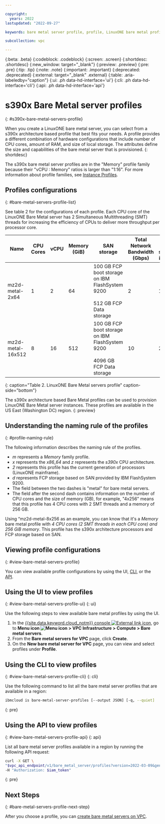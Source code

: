 ```yaml
---

copyright:
  years: 2022
lastupdated: "2022-09-27"

keywords: bare metal server profile, profile, LinuxONE bare metal profiles, viewing profile, view profiles

subcollection: vpc

---
```


{:beta: .beta}
{:codeblock: .codeblock}
{:screen: .screen}
{:shortdesc: .shortdesc}
{:new_window: target="_blank"}
{:preview: .preview}
{:pre: .pre}
{:tip: .tip}
{:note: .note}
{:important: .important}
{:deprecated: .deprecated}
{:external: target="_blank" .external}
{:table: .aria-labeledby="caption"}
{:ui: .ph data-hd-interface='ui'}
{:cli: .ph data-hd-interface='cli'}
{:api: .ph data-hd-interface='api'}

# s390x Bare Metal server profiles
{: #s390x-bare-metal-servers-profile}

When you create a LinuxONE bare metal server, you can select from a s390x architecture based profile that best fits your needs. A profile provides a different combination of hardware configurations that include number of CPU cores, amount of RAM, and size of local storage. The attributes define the size and capabilities of the bare metal server that is provisioned.
{: shortdesc}


The s390x bare metal server profiles are in the "Memory" profile family because their "vCPU : Memory" ratios is larger than "1:16". For more information about profile families, see [Instance Profiles](/docs/vpc?topic=vpc-profiles).

## Profiles configurations
{: #bare-metal-servers-profile-list}

See table 2 for the configurations of each profile. Each CPU core of the LinuxONE Bare Metal server has 2 Simultaneous Multithreading (SMT) threads for increasing the efficiency of CPUs to deliver more throughput per processor core.

| Name | CPU Cores | vCPU |Memory (GiB) | SAN storage | Total Network Bandwidth (Gbps) | number of supported interfaces |
|---------|---------|---------|---------|---------|---------|------|
| mz2d-metal-2x64 | 1 | 2 | 64 | 100 GB FCP boot storage on IBM FlashSystem 9200 <br><br>512 GB FCP Data storage | 2 | 1 |
| mz2d-metal-16x512 | 8 | 16 | 512 | 100 GB FCP boot storage on IBM FlashSystem 9200 <br><br>4096 GB FCP Data storage | 10 | 2 |
{: caption="Table 2. LinuxONE Bare Metal servers profile" caption-side="bottom"}

The s390x architecture based Bare Metal profiles can be used to provision LinuxONE Bare Metal server instances. These profiles are available in the US East (Washington DC) region.
{: preview}

## Understanding the naming rule of the profiles
{: #profile-naming-rule}

The following information describes the naming rule of the profiles.

* *m* represents a *Memory* family profile.
* *x* represents the *x86_64* and *z* represents the *s390x* CPU architecture.
* *2* represents this profile has the current generation of processors (LinuxONE mainframe).
* *d* represents FCP storage based on SAN provided by IBM FlashSystem 9200.
* The field between the two dashes is "metal" for bare metal servers.
* The field after the second dash contains information on the number of CPU cores and the size of memory (GB), for example, "4x256" means that this profile has 4 CPU cores with 2 SMT threads and a memory of 256 GB.

Using “mz2d-metal-8x256 as an example, you can know that it's a *Memory* bare metal profile with *4 CPU cores (2 SMT threads in each CPU core) and 256 GiB memory*. This profile has the s390x architecture processors and FCP storage based on SAN.

## Viewing profile configurations
{: #view-bare-metal-servers-profile}

You can view available profile configurations by using the UI, [CLI](#view-bare-metal-servers-profile-cli), or the [API](#view-bare-metal-servers-profile-api).

## Using the UI to view profiles
{: #view-bare-metal-servers-profile-ui}
{: ui}

Use the following steps to view available bare metal profiles by using the UI.

1. In the [{{site.data.keyword.cloud_notm}} console ![External link icon](../icons/launch-glyph.svg "External link icon")](https://{DomainName}), go to **Menu icon ![Menu icon](../icons/icon_hamburger.svg) > VPC Infrastructure > Compute > Bare metal servers**.
2. From the **Bare metal servers for VPC** page, click **Create**.
3. On the **New bare metal server for VPC** page, you can view and select profiles under **Profile**.

## Using the CLI to view profiles
{: #view-bare-metal-servers-profile-cli}
{: cli}

Use the following command to list all the bare metal server profiles that are available in a region:

```sh
ibmcloud is bare-metal-server-profiles [--output JSON] [-q, --quiet]
```
{: pre}

## Using the API to view profiles
{: #view-bare-metal-servers-profile-api}
{: api}

List all bare metal server profiles available in a region by running the following API request:

```sh
curl -X GET \
"$vpc_api_endpoint/v1/bare_metal_server/profiles?version=2022-03-09&generation=2" \
-H "Authorization: $iam_token"
```
{: pre}

## Next Steps
{: #bare-metal-servers-profile-next-step}

After you choose a profile, you can [create bare metal servers on VPC](/docs/vpc?topic=vpc-creating-bare-metal-servers).
